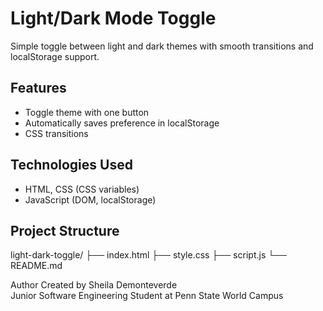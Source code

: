 # Light/Dark Mode Toggle

Simple toggle between light and dark themes with smooth transitions and localStorage support.

## Features
- Toggle theme with one button
- Automatically saves preference in localStorage
- CSS transitions

## Technologies Used
- HTML, CSS (CSS variables)
- JavaScript (DOM, localStorage)

## Project Structure
light-dark-toggle/
├── index.html
├── style.css
├── script.js
└── README.md

Author
Created by Sheila Demonteverde  
Junior Software Engineering Student at Penn State World Campus
